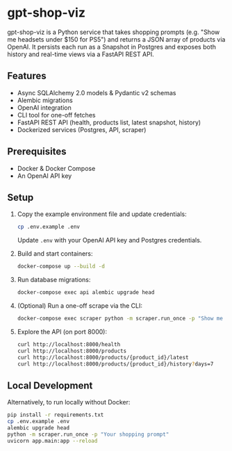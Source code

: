 # gpt-shop-viz

gpt-shop-viz is a Python service that takes shopping prompts (e.g. "Show me headsets under $150 for PS5")
and returns a JSON array of products via OpenAI. It persists each run as a Snapshot in Postgres and exposes
both history and real-time views via a FastAPI REST API.

## Features

- Async SQLAlchemy 2.0 models & Pydantic v2 schemas
- Alembic migrations
- OpenAI integration
- CLI tool for one-off fetches
- FastAPI REST API (health, products list, latest snapshot, history)
- Dockerized services (Postgres, API, scraper)

## Prerequisites

- Docker & Docker Compose
- An OpenAI API key

## Setup

1. Copy the example environment file and update credentials:
   ```bash
   cp .env.example .env
   ```
   Update `.env` with your OpenAI API key and Postgres credentials.

2. Build and start containers:
   ```bash
   docker-compose up --build -d
   ```

3. Run database migrations:
   ```bash
   docker-compose exec api alembic upgrade head
   ```

4. (Optional) Run a one-off scrape via the CLI:
   ```bash
   docker-compose exec scraper python -m scraper.run_once -p "Show me headsets under $150 for PS5"
   ```

5. Explore the API (on port 8000):
   ```bash
   curl http://localhost:8000/health
   curl http://localhost:8000/products
   curl http://localhost:8000/products/{product_id}/latest
   curl http://localhost:8000/products/{product_id}/history?days=7
   ```

## Local Development

Alternatively, to run locally without Docker:

```bash
pip install -r requirements.txt
cp .env.example .env
alembic upgrade head
python -m scraper.run_once -p "Your shopping prompt"
uvicorn app.main:app --reload
```